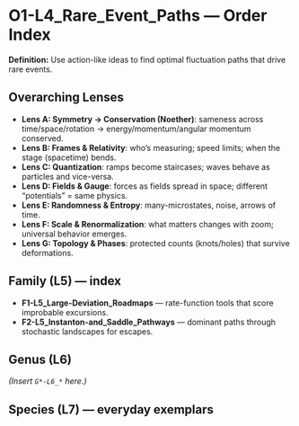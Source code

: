 # O1-L4_Rare_Event_Paths — Order Index
**Definition:** Use action-like ideas to find optimal fluctuation paths that drive rare events.

## Overarching Lenses

- **Lens A: Symmetry -> Conservation (Noether)**: sameness across time/space/rotation → energy/momentum/angular momentum conserved.
- **Lens B: Frames & Relativity**: who’s measuring; speed limits; when the stage (spacetime) bends.
- **Lens C: Quantization**: ramps become staircases; waves behave as particles and vice-versa.
- **Lens D: Fields & Gauge**: forces as fields spread in space; different “potentials” = same physics.
- **Lens E: Randomness & Entropy**: many-microstates, noise, arrows of time.
- **Lens F: Scale & Renormalization**: what matters changes with zoom; universal behavior emerges.
- **Lens G: Topology & Phases**: protected counts (knots/holes) that survive deformations.

## Family (L5) — index
- **F1-L5_Large-Deviation_Roadmaps** — rate-function tools that score improbable excursions.
- **F2-L5_Instanton-and_Saddle_Pathways** — dominant paths through stochastic landscapes for escapes.

## Genus (L6)
_(Insert `G*-L6_*` here.)_

## Species (L7) — everyday exemplars
